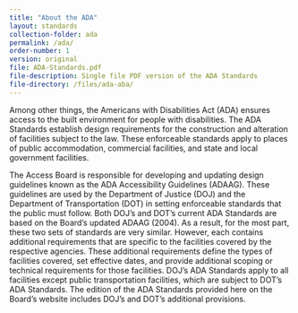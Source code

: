 ```yaml
---
title: "About the ADA"
layout: standards
collection-folder: ada
permalink: /ada/
order-number: 1
version: original
file: ADA-Standards.pdf
file-description: Single file PDF version of the ADA Standards
file-directory: /files/ada-aba/
---
```


Among other things, the Americans with Disabilities Act (ADA) ensures access to the built environment for people with disabilities.  The ADA Standards establish design requirements for the construction and alteration of facilities subject to the law.  These enforceable standards apply to places of public accommodation, commercial facilities, and state and local government facilities.

The Access Board is responsible for developing and updating design guidelines known as the ADA Accessibility Guidelines (ADAAG).  These guidelines are used by the Department of Justice (DOJ) and the Department of Transportation (DOT) in setting enforceable standards that the public must follow.  Both DOJ’s and DOT’s current ADA Standards are based on the Board’s updated ADAAG (2004).  As a result, for the most part, these two sets of standards are very similar.  However, each contains additional requirements that are specific to the facilities covered by the respective agencies.  These additional requirements define the types of facilities covered, set effective dates, and provide additional scoping or technical requirements for those facilities.  DOJ’s ADA Standards apply to all facilities except public transportation facilities, which are subject to DOT’s ADA Standards.  The edition of the ADA Standards provided here on the Board’s website includes DOJ’s and DOT’s additional provisions.